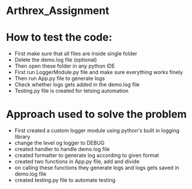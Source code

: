 # Arthrex_Assignment

# How to test the code:
  + First make sure that all files are inside single folder
  + Delete the demo.log file (optional)
  + Then open these folder in any python IDE
  + First run LoggerModule.py file and make sure everything works finely
  + Then run App.py file to generate logs
  + Check whether logs gets added in the demo.log file
  + Testing.py file is created for tetsing automation

# Approach used to solve the problem
  + First created a custom logger module using python's built in logging library
  +  change the level og logger to DEBUG
  +  created handler to handle demo.log file
  +  created formatter to generate log according to given format
  +  created two functions in App.py file, add and divide
  +  on calling these functions they generate logs and logs gets saved in demo.log file
  +  created testing.py file to automate testing 
